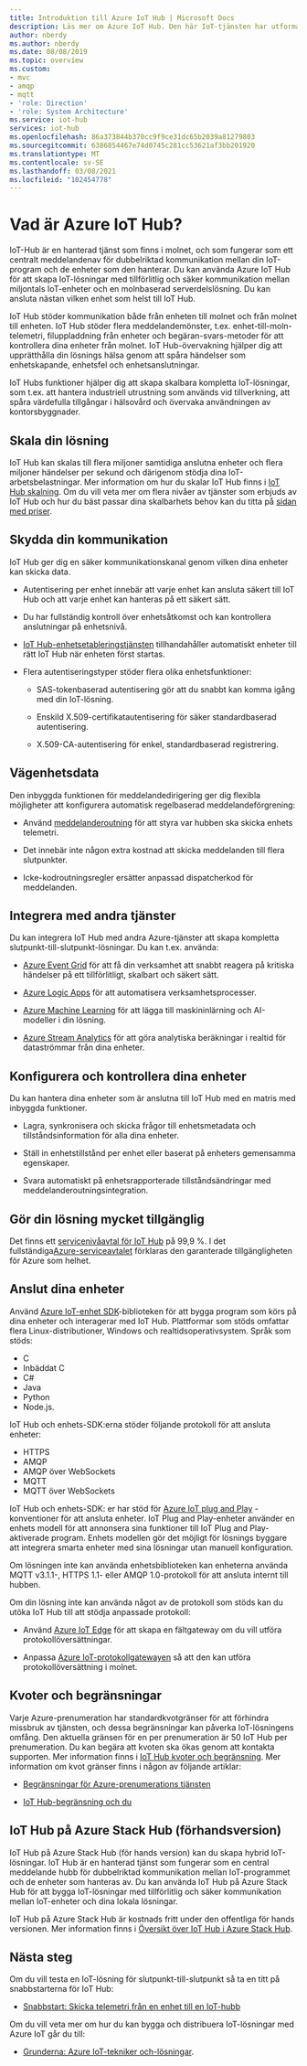 ```yaml
---
title: Introduktion till Azure IoT Hub | Microsoft Docs
description: Läs mer om Azure IoT Hub. Den här IoT-tjänsten har utformats för skalbar datapåfyllning, enhetshantering och säkerhet.
author: nberdy
ms.author: nberdy
ms.date: 08/08/2019
ms.topic: overview
ms.custom:
- mvc
- amqp
- mqtt
- 'role: Direction'
- 'role: System Architecture'
ms.service: iot-hub
services: iot-hub
ms.openlocfilehash: 86a373844b370cc9f9ce31dc65b2039a81279803
ms.sourcegitcommit: 6386854467e74d0745c281cc53621af3bb201920
ms.translationtype: MT
ms.contentlocale: sv-SE
ms.lasthandoff: 03/08/2021
ms.locfileid: "102454778"
---
```

# <a name="what-is-azure-iot-hub"></a>Vad är Azure IoT Hub?

IoT-Hub är en hanterad tjänst som finns i molnet, och som fungerar som ett centralt meddelandenav för dubbelriktad kommunikation mellan din IoT-program och de enheter som den hanterar. Du kan använda Azure IoT Hub för att skapa IoT-lösningar med tillförlitlig och säker kommunikation mellan miljontals IoT-enheter och en molnbaserad serverdelslösning. Du kan ansluta nästan vilken enhet som helst till IoT Hub.

IoT Hub stöder kommunikation både från enheten till molnet och från molnet till enheten. IoT Hub stöder flera meddelandemönster, t.ex. enhet-till-moln-telemetri, filuppladdning från enheter och begäran-svars-metoder för att kontrollera dina enheter från molnet. IoT Hub-övervakning hjälper dig att upprätthålla din lösnings hälsa genom att spåra händelser som enhetskapande, enhetsfel och enhetsanslutningar.

IoT Hubs funktioner hjälper dig att skapa skalbara kompletta IoT-lösningar, som t.ex. att hantera industriell utrustning som används vid tillverkning, att spåra värdefulla tillgångar i hälsovård och övervaka användningen av kontorsbyggnader.

## <a name="scale-your-solution"></a>Skala din lösning

IoT Hub kan skalas till flera miljoner samtidiga anslutna enheter och flera miljoner händelser per sekund och därigenom stödja dina IoT-arbetsbelastningar. Mer information om hur du skalar IoT Hub finns i [IoT Hub skalning](iot-hub-scaling.md). Om du vill veta mer om flera nivåer av tjänster som erbjuds av IoT Hub och hur du bäst passar dina skalbarhets behov kan du titta på [sidan med priser](https://azure.microsoft.com/pricing/details/iot-hub/).

## <a name="secure-your-communications"></a>Skydda din kommunikation

IoT Hub ger dig en säker kommunikationskanal genom vilken dina enheter kan skicka data.

* Autentisering per enhet innebär att varje enhet kan ansluta säkert till IoT Hub och att varje enhet kan hanteras på ett säkert sätt.

* Du har fullständig kontroll över enhetsåtkomst och kan kontrollera anslutningar på enhetsnivå.

* [IoT Hub-enhetsetableringstjänsten](../iot-dps/index.yml) tillhandahåller automatiskt enheter till rätt IoT Hub när enheten först startas.

* Flera autentiseringstyper stöder flera olika enhetsfunktioner:

  * SAS-tokenbaserad autentisering gör att du snabbt kan komma igång med din IoT-lösning.

  * Enskild X.509-certifikatautentisering för säker standardbaserad autentisering.

  * X.509-CA-autentisering för enkel, standardbaserad registrering.

## <a name="route-device-data"></a>Vägenhetsdata

Den inbyggda funktionen för meddelandedirigering ger dig flexibla möjligheter att konfigurera automatisk regelbaserad meddelandeförgrening:

* Använd [meddelanderoutning](iot-hub-devguide-messages-d2c.md) för att styra var hubben ska skicka enhets telemetri.

* Det innebär inte någon extra kostnad att skicka meddelanden till flera slutpunkter.

* Icke-kodroutningsregler ersätter anpassad dispatcherkod för meddelanden.

## <a name="integrate-with-other-services"></a>Integrera med andra tjänster

Du kan integrera IoT Hub med andra Azure-tjänster att skapa kompletta slutpunkt-till-slutpunkt-lösningar. Du kan t.ex. använda:

* [Azure Event Grid](../event-grid/index.yml) för att få din verksamhet att snabbt reagera på kritiska händelser på ett tillförlitligt, skalbart och säkert sätt.

* [Azure Logic Apps](../logic-apps/index.yml) för att automatisera verksamhetsprocesser.

* [Azure Machine Learning](iot-hub-weather-forecast-machine-learning.md) för att lägga till maskininlärning och AI-modeller i din lösning.

* [Azure Stream Analytics](../stream-analytics/index.yml) för att göra analytiska beräkningar i realtid för dataströmmar från dina enheter.

## <a name="configure-and-control-your-devices"></a>Konfigurera och kontrollera dina enheter

Du kan hantera dina enheter som är anslutna till IoT Hub med en matris med inbyggda funktioner.

* Lagra, synkronisera och skicka frågor till enhetsmetadata och tillståndsinformation för alla dina enheter.

* Ställ in enhetstillstånd per enhet eller baserat på enheters gemensamma egenskaper.

* Svara automatiskt på enhetsrapporterade tillståndsändringar med meddelanderoutningsintegration.

## <a name="make-your-solution-highly-available"></a>Gör din lösning mycket tillgänglig

Det finns ett [servicenivåavtal för IoT Hub](https://azure.microsoft.com/support/legal/sla/iot-hub/) på 99,9 %. I det fullständiga[Azure-serviceavtalet](https://azure.microsoft.com/support/legal/sla/) förklaras den garanterade tillgängligheten för Azure som helhet.

## <a name="connect-your-devices"></a>Anslut dina enheter

Använd [Azure IoT-enhet SDK](./iot-hub-devguide-sdks.md)-biblioteken för att bygga program som körs på dina enheter och interagerar med IoT Hub. Plattformar som stöds omfattar flera Linux-distributioner, Windows och realtidsoperativsystem. Språk som stöds:

* C
* Inbäddat C
* C#
* Java
* Python
* Node.js.

IoT Hub och enhets-SDK:erna stöder följande protokoll för att ansluta enheter:

* HTTPS
* AMQP
* AMQP över WebSockets
* MQTT
* MQTT över WebSockets

IoT Hub och enhets-SDK: er har stöd för [Azure IoT plug and Play](../iot-pnp/overview-iot-plug-and-play.md) -konventioner för att ansluta enheter. IoT Plug and Play-enheter använder en enhets modell för att annonsera sina funktioner till IoT Plug and Play-aktiverade program. Enhets modellen gör det möjligt för lösnings byggare att integrera smarta enheter med sina lösningar utan manuell konfiguration.

Om lösningen inte kan använda enhetsbiblioteken kan enheterna använda MQTT v3.1.1-, HTTPS 1.1- eller AMQP 1.0-protokoll för att ansluta internt till hubben.

Om din lösning inte kan använda något av de protokoll som stöds kan du utöka IoT Hub till att stödja anpassade protokoll:

* Använd [Azure IoT Edge](../iot-edge/index.yml) för att skapa en fältgateway om du vill utföra protokollöversättningar.

* Anpassa [Azure IoT-protokollgatewayen](https://github.com/Azure/azure-iot-protocol-gateway/blob/master/README.md) så att den kan utföra protokollöversättning i molnet.

## <a name="quotas-and-limits"></a>Kvoter och begränsningar

Varje Azure-prenumeration har standardkvotgränser för att förhindra missbruk av tjänsten, och dessa begränsningar kan påverka IoT-lösningens omfång. Den aktuella gränsen för en per prenumeration är 50 IoT Hub per prenumeration. Du kan begära att kvoten ska ökas genom att kontakta supporten. Mer information finns i [IoT Hub kvoter och begränsning](iot-hub-devguide-quotas-throttling.md). Mer information om kvot gränser finns i någon av följande artiklar:

* [Begränsningar för Azure-prenumerations tjänsten](../azure-resource-manager/management/azure-subscription-service-limits.md)

* [IoT Hub-begränsning och du](https://azure.microsoft.com/blog/iot-hub-throttling-and-you/)

## <a name="iot-hub-on-azure-stack-hub-preview"></a>IoT Hub på Azure Stack Hub (förhandsversion)

IoT Hub på Azure Stack Hub (för hands version) kan du skapa hybrid IoT-lösningar. IoT Hub är en hanterad tjänst som fungerar som en central meddelande hubb för dubbelriktad kommunikation mellan IoT-programmet och de enheter som hanteras av. Du kan använda IoT Hub på Azure Stack Hub för att bygga IoT-lösningar med tillförlitlig och säker kommunikation mellan IoT-enheter och dina lokala lösningar.

IoT Hub på Azure Stack Hub är kostnads fritt under den offentliga för hands versionen. Mer information finns i [Översikt över IoT Hub i Azure Stack Hub](/azure-stack/operator/iot-hub-rp-overview).

## <a name="next-steps"></a>Nästa steg

Om du vill testa en IoT-lösning för slutpunkt-till-slutpunkt så ta en titt på snabbstarterna för IoT Hub:

* [Snabbstart: Skicka telemetri från en enhet till en IoT-hubb](quickstart-send-telemetry-node.md)

Om du vill veta mer om hur du kan bygga och distribuera IoT-lösningar med Azure IoT går du till:

* [Grunderna: Azure IoT-tekniker och-lösningar](../iot-fundamentals/iot-services-and-technologies.md).